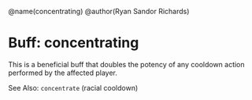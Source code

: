 @name(concentrating)
@author(Ryan Sandor Richards)

# Buff: concentrating
This is a beneficial buff that doubles the potency of any cooldown action
performed by the affected player.

See Also: `concentrate` (racial cooldown)
